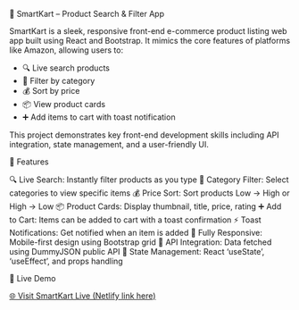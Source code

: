 🛒 SmartKart – Product Search & Filter App

SmartKart is a sleek, responsive front-end e-commerce product listing web app built using  React and Bootstrap. It mimics the core features of platforms like Amazon, allowing users to:

- 🔍 Live search products  
- 🧩 Filter by category  
- 💰 Sort by price  
- 📦 View product cards  
- ➕ Add items to cart with toast notification

This project demonstrates key front-end development skills including API integration, state management, and a user-friendly UI.


 🚀 Features

🔍 Live Search: Instantly filter products as you type
🧩 Category Filter: Select categories to view specific items
💰 Price Sort: Sort products Low → High or High → Low
📦 Product Cards: Display thumbnail, title, price, rating
➕ Add to Cart: Items can be added to cart with a toast confirmation
⚡ Toast Notifications: Get notified when an item is added
📱 Fully Responsive: Mobile-first design using Bootstrap grid
🔄 API Integration: Data fetched using DummyJSON public API
🧠 State Management: React ‘useState’, ‘useEffect’, and props handling

🔗 Live Demo

[🌐 Visit SmartKart Live (Netlify link here)](https://smartkart-frontend.netlify.app/)
